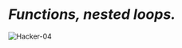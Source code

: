  # **_Functions, nested loops._**
 
 ![Hacker-04](https://user-images.githubusercontent.com/85587286/160732097-8b86c56f-ad2d-4c4f-856e-9d14fbad0524.gif)
